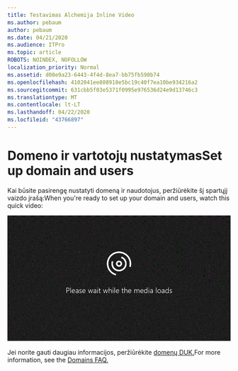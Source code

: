 ```yaml
---
title: Testavimas Alchemija Inline Video
ms.author: pebaum
author: pebaum
ms.date: 04/21/2020
ms.audience: ITPro
ms.topic: article
ROBOTS: NOINDEX, NOFOLLOW
localization_priority: Normal
ms.assetid: d00e9a23-6443-4f4d-8ea7-bb75fb590b74
ms.openlocfilehash: 4102041ee808918e5bc19c40f7ea10be934216a2
ms.sourcegitcommit: 631cbb5f03e5371f0995e976536d24e9d13746c3
ms.translationtype: MT
ms.contentlocale: lt-LT
ms.lasthandoff: 04/22/2020
ms.locfileid: "43766897"
---
```

# <a name="set-up-domain-and-users"></a><span data-ttu-id="e8ad4-102">Domeno ir vartotojų nustatymas</span><span class="sxs-lookup"><span data-stu-id="e8ad4-102">Set up domain and users</span></span>

<span data-ttu-id="e8ad4-103">Kai būsite pasirengę nustatyti domeną ir naudotojus, peržiūrėkite šį spartųjį vaizdo įrašą:</span><span class="sxs-lookup"><span data-stu-id="e8ad4-103">When you're ready to set up your domain and users, watch this quick video:</span></span>
  
![Jūsų naršyklė nepalaiko vaizdo įrašo.](media/MSN_Video_Widget.gif)
  
<span data-ttu-id="e8ad4-106">Jei norite gauti daugiau informacijos, peržiūrėkite [domenų DUK.](https://docs.microsoft.com/office365/admin/setup/domains-faq)</span><span class="sxs-lookup"><span data-stu-id="e8ad4-106">For more information, see the [Domains FAQ.](https://docs.microsoft.com/office365/admin/setup/domains-faq)</span></span>